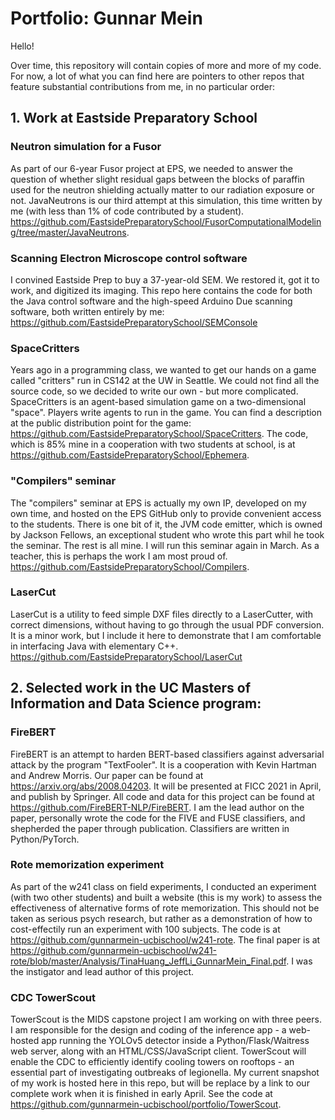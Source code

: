 # Portfolio: Gunnar Mein

Hello! 

Over time, this repository will contain copies of more and more of my code. For now, a lot of what you can find here are pointers to other repos that feature substantial contributions from me, in no particular order:

## 1. Work at Eastside Preparatory School

### Neutron simulation for a Fusor

As part of our 6-year Fusor project at EPS, we needed to answer the question of whether slight residual gaps between the blocks of paraffin used for the neutron shielding actually matter to our radiation exposure or not. JavaNeutrons is our third attempt at this simulation, this time written by me (with less than 1% of code contributed by a student). https://github.com/EastsidePreparatorySchool/FusorComputationalModeling/tree/master/JavaNeutrons.

### Scanning Electron Microscope control software

I convined Eastside Prep to buy a 37-year-old SEM. We restored it, got it to work, and digitized its imaging. This repo here contains the code for both the Java control software and the high-speed Arduino Due scanning software, both written entirely by me: https://github.com/EastsidePreparatorySchool/SEMConsole

### SpaceCritters

Years ago in a programming class, we wanted to get our hands on a game called "critters" run in CS142 at the UW in Seattle. We could not find all the source code, so we decided to write our own - but more complicated. SpaceCritters is an agent-based simulation game on a two-dimensional "space". Players write agents to run in the game. You can find a description at the public distribution point for the game: https://github.com/EastsidePreparatorySchool/SpaceCritters. The code, which is 85% mine in a cooperation with two students at school, is at https://github.com/EastsidePreparatorySchool/Ephemera.

### "Compilers" seminar

The "compilers" seminar at EPS is actually my own IP, developed on my own time, and hosted on the EPS GitHub only to provide convenient access to the students. There is one bit of it, the JVM code emitter, which is owned by Jackson Fellows, an exceptional student who wrote this part whil he took the seminar. The rest is all mine. I will run this seminar again in March. As a teacher, this is perhaps the work I am most proud of. https://github.com/EastsidePreparatorySchool/Compilers.

### LaserCut

LaserCut is a utility to feed simple DXF files directly to a LaserCutter, with correct dimensions, without having to go through the usual PDF conversion. It is a minor work, but I include it here to demonstrate that I am comfortable in interfacing Java with elementary C++. https://github.com/EastsidePreparatorySchool/LaserCut


## 2. Selected work in the UC Masters of Information and Data Science program:

### FireBERT

FireBERT is an attempt to harden BERT-based classifiers against adversarial attack by the program "TextFooler". It is a cooperation with Kevin Hartman and Andrew Morris. Our paper can be found at https://arxiv.org/abs/2008.04203. It will be presented at FICC 2021 in April, and publish by Springer. All code and data for this project can be found at https://github.com/FireBERT-NLP/FireBERT. I am the lead author on the paper, personally wrote the code for the FIVE and FUSE classifiers, and shepherded the paper through publication. Classifiers are written in Python/PyTorch. 

### Rote memorization experiment

As part of the w241 class on field experiments, I conducted an experiment (with two other students) and built a website (this is my work) to assess the effectiveness of alternative forms of rote memorization. This should not be taken as serious psych research, but rather as a demonstration of how to cost-effectily run an experiment with 100 subjects. The code is at https://github.com/gunnarmein-ucbischool/w241-rote. The final paper is at https://github.com/gunnarmein-ucbischool/w241-rote/blob/master/Analysis/TinaHuang_JeffLi_GunnarMein_Final.pdf. I was the instigator and lead author of this project. 

###  CDC TowerScout

TowerScout is the MIDS capstone project I am working on with three peers. I am responsible for the design and coding of the inference app - a web-hosted app running the YOLOv5 detector inside a Python/Flask/Waitress web server, along with an HTML/CSS/JavaScript client. TowerScout will enable the CDC to efficiently identify cooling towers on rooftops - an essential part of investigating outbreaks of legionella. My current snapshot of my work is hosted here in this repo, but will be replace by a link to our complete work when it is finished in early April. See the code at https://github.com/gunnarmein-ucbischool/portfolio/TowerScout.






